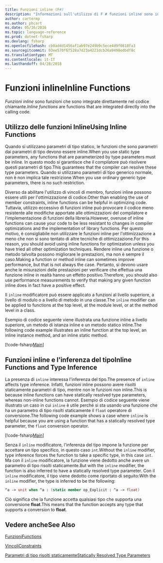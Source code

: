 ```yaml
---
title: Funzioni inline (F#)
description: "Informazioni sull'utilizzo di F # funzioni inline sono integrate direttamente nel codice chiamante."
author: cartermp
ms.author: phcart
ms.date: 05/16/2016
ms.topic: language-reference
ms.prod: dotnet-fsharp
ms.devlang: fsharp
ms.openlocfilehash: cb0addd1456af1ab97e249b9c5ece4d9f0818fa3
ms.sourcegitcommit: 03ee570f6f528a7d23a4221dcb26a9498edbdf8c
ms.translationtype: MT
ms.contentlocale: it-IT
ms.lasthandoff: 04/28/2018
---
```

# <a name="inline-functions"></a><span data-ttu-id="86481-103">Funzioni inline</span><span class="sxs-lookup"><span data-stu-id="86481-103">Inline Functions</span></span>

<span data-ttu-id="86481-104">*Funzioni inline* sono funzioni che sono integrate direttamente nel codice chiamante.</span><span class="sxs-lookup"><span data-stu-id="86481-104">*Inline functions* are functions that are integrated directly into the calling code.</span></span>


## <a name="using-inline-functions"></a><span data-ttu-id="86481-105">Utilizzo delle funzioni Inline</span><span class="sxs-lookup"><span data-stu-id="86481-105">Using Inline Functions</span></span>
<span data-ttu-id="86481-106">Quando si utilizzano parametri di tipo statico, le funzioni che sono parametri dai parametri di tipo devono essere inline.</span><span class="sxs-lookup"><span data-stu-id="86481-106">When you use static type parameters, any functions that are parameterized by type parameters must be inline.</span></span> <span data-ttu-id="86481-107">In questo modo si garantisce che il compilatore può risolvere questi parametri di tipo.</span><span class="sxs-lookup"><span data-stu-id="86481-107">This guarantees that the compiler can resolve these type parameters.</span></span> <span data-ttu-id="86481-108">Quando si utilizzano parametri di tipo generico normale, non è non implica tale restrizione.</span><span class="sxs-lookup"><span data-stu-id="86481-108">When you use ordinary generic type parameters, there is no such restriction.</span></span>

<span data-ttu-id="86481-109">Diverso da abilitare l'utilizzo di vincoli di membro, funzioni inline possono essere utili per l'ottimizzazione di codice.</span><span class="sxs-lookup"><span data-stu-id="86481-109">Other than enabling the use of member constraints, inline functions can be helpful in optimizing code.</span></span> <span data-ttu-id="86481-110">Tuttavia, utilizzo eccessivo di funzioni inline può provocare il codice meno resistente alle modifiche apportate alle ottimizzazioni del compilatore e l'implementazione di funzioni della libreria.</span><span class="sxs-lookup"><span data-stu-id="86481-110">However, overuse of inline functions can cause your code to be less resistant to changes in compiler optimizations and the implementation of library functions.</span></span> <span data-ttu-id="86481-111">Per questo motivo, è consigliabile non utilizzare le funzioni inline per l'ottimizzazione a meno che non si sono tentato di altre tecniche di ottimizzazione.</span><span class="sxs-lookup"><span data-stu-id="86481-111">For this reason, you should avoid using inline functions for optimization unless you have tried all other optimization techniques.</span></span> <span data-ttu-id="86481-112">Rendere inline una funzione o metodo talvolta possono migliorare le prestazioni, ma non è sempre il caso.</span><span class="sxs-lookup"><span data-stu-id="86481-112">Making a function or method inline can sometimes improve performance, but that is not always the case.</span></span> <span data-ttu-id="86481-113">Pertanto, si devono usare anche le misurazioni delle prestazioni per verificare che effettua una funzione inline in realtà hanno un effetto positivo.</span><span class="sxs-lookup"><span data-stu-id="86481-113">Therefore, you should also use performance measurements to verify that making any given function inline does in fact have a positive effect.</span></span>

<span data-ttu-id="86481-114">Il `inline` modificatore può essere applicato a funzioni al livello superiore, a livello di modulo o a livello di metodo in una classe.</span><span class="sxs-lookup"><span data-stu-id="86481-114">The `inline` modifier can be applied to functions at the top level, at the module level, or at the method level in a class.</span></span>

<span data-ttu-id="86481-115">Esempio di codice seguente viene illustrata una funzione inline a livello superiore, un metodo di istanza inline e un metodo statico inline.</span><span class="sxs-lookup"><span data-stu-id="86481-115">The following code example illustrates an inline function at the top level, an inline instance method, and an inline static method.</span></span>

[!code-fsharp[Main](../../../../samples/snippets/fsharp/lang-ref-3/snippet201.fs)]
    
## <a name="inline-functions-and-type-inference"></a><span data-ttu-id="86481-116">Funzioni inline e l'inferenza del tipo</span><span class="sxs-lookup"><span data-stu-id="86481-116">Inline Functions and Type Inference</span></span>
<span data-ttu-id="86481-117">La presenza di `inline` interessa l'inferenza del tipo.</span><span class="sxs-lookup"><span data-stu-id="86481-117">The presence of `inline` affects type inference.</span></span> <span data-ttu-id="86481-118">Infatti, funzioni inline possono avere risolti staticamente parametri di tipo, mentre non le funzioni non inline.</span><span class="sxs-lookup"><span data-stu-id="86481-118">This is because inline functions can have statically resolved type parameters, whereas non-inline functions cannot.</span></span> <span data-ttu-id="86481-119">Esempio di codice seguente viene illustrato un caso in cui `inline` è utile perché si sta usando una funzione che ha un parametro di tipo risolti staticamente il `float` operatore di conversione.</span><span class="sxs-lookup"><span data-stu-id="86481-119">The following code example shows a case where `inline` is helpful because you are using a function that has a statically resolved type parameter, the `float` conversion operator.</span></span>

[!code-fsharp[Main](../../../../samples/snippets/fsharp/lang-ref-3/snippet202.fs)]

<span data-ttu-id="86481-120">Senza il `inline` modificatore, l'inferenza del tipo impone la funzione per accettare un tipo specifico, in questo caso `int`.</span><span class="sxs-lookup"><span data-stu-id="86481-120">Without the `inline` modifier, type inference forces the function to take a specific type, in this case `int`.</span></span> <span data-ttu-id="86481-121">Ma con il `inline` modificatore, la funzione viene dedotto anche avere un parametro di tipo risolti staticamente.</span><span class="sxs-lookup"><span data-stu-id="86481-121">But with the `inline` modifier, the function is also inferred to have a statically resolved type parameter.</span></span> <span data-ttu-id="86481-122">Con il `inline` modificatore, il tipo viene dedotto come riportato di seguito:</span><span class="sxs-lookup"><span data-stu-id="86481-122">With the `inline` modifier, the type is inferred to be the following:</span></span>

```fsharp
^a -> unit when ^a : (static member op_Explicit : ^a -> float)
```

<span data-ttu-id="86481-123">Ciò significa che la funzione accetta qualsiasi tipo che supporta una conversione **float**.</span><span class="sxs-lookup"><span data-stu-id="86481-123">This means that the function accepts any type that supports a conversion to **float**.</span></span>


## <a name="see-also"></a><span data-ttu-id="86481-124">Vedere anche</span><span class="sxs-lookup"><span data-stu-id="86481-124">See Also</span></span>
[<span data-ttu-id="86481-125">Funzioni</span><span class="sxs-lookup"><span data-stu-id="86481-125">Functions</span></span>](index.md)

[<span data-ttu-id="86481-126">Vincoli</span><span class="sxs-lookup"><span data-stu-id="86481-126">Constraints</span></span>](../generics/constraints.md)

[<span data-ttu-id="86481-127">Parametri di tipo risolti staticamente</span><span class="sxs-lookup"><span data-stu-id="86481-127">Statically Resolved Type Parameters</span></span>](../generics/statically-resolved-type-parameters.md)
